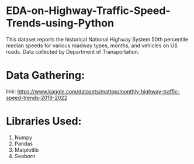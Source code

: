 # EDA-on-Highway-Traffic-Speed-Trends-using-Python
This dataset reports the historical National Highway System 50th percentile median speeds for various roadway types, months, and vehicles on US roads. Data collected by Department of Transportation.

# Data Gathering:
link: https://www.kaggle.com/datasets/mattop/monthly-highway-traffic-speed-trends-2019-2022

# Libraries Used:
1. Numpy
2. Pandas
3. Matplotlib
4. Seaborn
